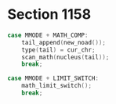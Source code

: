 # Section 1158

```c << Cases of |main_control| that build boxes and lists >>+=
case MMODE + MATH_COMP:
    tail_append(new_noad());
    type(tail) = cur_chr;
    scan_math(nucleus(tail));
    break;

case MMODE + LIMIT_SWITCH:
    math_limit_switch();
    break;
```
